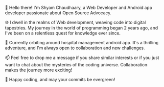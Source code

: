 👋 Hello there! I'm Shyam Chaudhaary, a Web Developer and Android app developer passionate about Open Source Advocacy.

🌐 I dwell in the realms of Web development, weaving code into digital tapestries. My journey in the world of programming began 2 years ago, and I've been on a relentless quest for knowledge ever since.

🚀 Currently orbiting around hospital management android app. It's a thrilling adventure, and I'm always open to collaboration and new challenges.

📫 Feel free to drop me a message if you share similar interests or if you just want to chat about the mysteries of the coding universe. Collaboration makes the journey more exciting!

🌟 Happy coding, and may your commits be evergreen!
